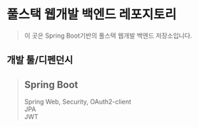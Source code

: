 # 풀스택 웹개발 백엔드 레포지토리
> 이 곳은 Spring Boot기반의 풀스택 웹개발 백엔드 저장소입니다.

## 개발 툴/디펜던시
> <h2>Spring Boot</h2>
> Spring Web, Security, OAuth2-client<br/>
> JPA<br/>
> JWT
